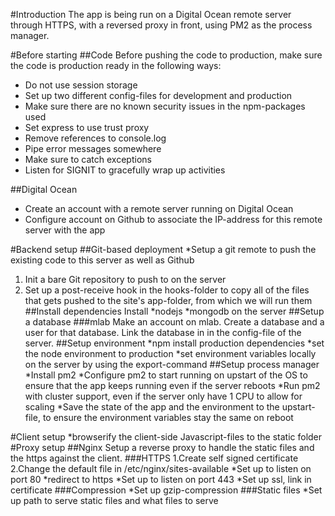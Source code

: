 #Introduction
The app is being run on a Digital Ocean remote server through HTTPS, with a reversed proxy in front, using PM2 as the process manager.

#Before starting
##Code
Before pushing the code to production, make sure the code is production ready in the following ways:
* Do not use session storage
* Set up two different config-files for development and production
* Make sure there are no known security issues in the npm-packages used
* Set express to use trust proxy
* Remove references to console.log
* Pipe error messages somewhere
* Make sure to catch exceptions
* Listen for SIGNIT to gracefully wrap up activities

##Digital Ocean
* Create an account with a remote server running on Digital Ocean
* Configure account on Github to associate the IP-address for this remote server with the app

#Backend setup
##Git-based deployment
*Setup a git remote to push the existing code to this server as well as Github
  1. Init a bare Git repository to push to on the server
  2. Set up a post-receive hook in the hooks-folder to copy all of the files that gets pushed to the site's app-folder, from which we will run them
##Install dependencies
Install
*nodejs
*mongodb
on the server
##Setup a database
###mlab
Make an account on mlab. Create a database and a user for that database. Link the database in in the config-file of the server.
##Setup environment
*npm install production dependencies
*set the node environment to production
*set environment variables locally on the server by using the export-command
##Setup process manager
*Install pm2
*Configure pm2 to start running on upstart of the OS to ensure that the app keeps running even if the server reboots
*Run pm2 with cluster support, even if the server only have 1 CPU to allow for scaling
*Save the state of the app and the environment to the upstart-file, to ensure the environment variables stay the same on reboot

#Client setup
*browserify the client-side Javascript-files to the static folder
#Proxy setup
##Nginx
Setup a reverse proxy to handle the static files and the https against the client.
###HTTPS
1.Create self signed certificate
2.Change the default file in /etc/nginx/sites-available
  *Set up to listen on port 80
      *redirect to https
  *Set up to listen on port 443
  *Set up ssl, link in certificate
###Compression
*Set up gzip-compression
###Static files
*Set up path to serve static files and what files to serve